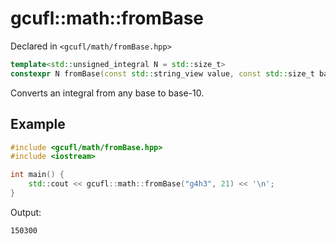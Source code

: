 # gcufl::math::fromBase
Declared in `<gcufl/math/fromBase.hpp>`
```cpp
template<std::unsigned_integral N = std::size_t>
constexpr N fromBase(const std::string_view value, const std::size_t base, const std::string_view digits = "0123456789abcdefghijklmnopqrstuvwxyz") noexcept;
```
Converts an integral from any base to base-10.
## Example
```cpp
#include <gcufl/math/fromBase.hpp>
#include <iostream>

int main() {
	std::cout << gcufl::math::fromBase("g4h3", 21) << '\n';
}
```
Output:
```
150300
```
